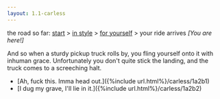 ```yaml
---
layout: 1.1-carless
---
```

<nav class="wrap">the road so far: <a href="{%include url.html%}/carless/go">start</a> > <a href="{%include url.html%}/carless/1a">in style</a> > <a href="{%include url.html%}/carless/1a2">for yourself</a> > your ride arrives <i>[You are here!]</i></nav><a id="text"></a>

And so when a sturdy pickup truck rolls by, you fling yourself onto it with inhuman grace. Unfortunately you don't quite stick the landing, and the truck comes to a screeching halt.

- [Ah, fuck this. Imma head out.]({%include url.html%}/carless/1a2b1)
- [I dug my grave, I'll lie in it.]({%include url.html%}/carless/1a2b2)